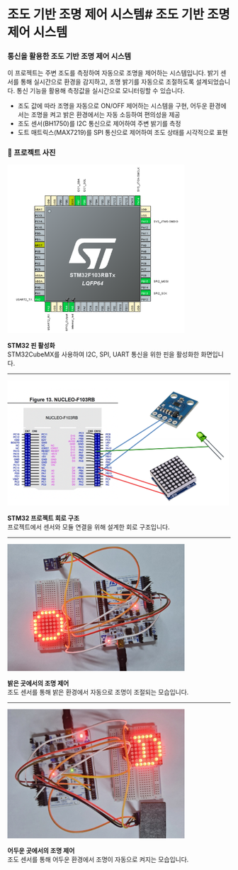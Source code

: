 # 조도 기반 조명 제어 시스템# 조도 기반 조명 제어 시스템

### **통신을 활용한 조도 기반 조명 제어 시스템**
이 프로젝트는 주변 조도를 측정하여 자동으로 조명을 제어하는 시스템입니다. 밝기 센서를 통해 실시간으로 환경을 감지하고, 조명 밝기를 자동으로 조절하도록 설계되었습니다. 통신 기능을 활용해 측정값을 실시간으로 모니터링할 수 있습니다.

- 조도 값에 따라 조명을 자동으로 ON/OFF 제어하는 시스템을 구현, 어두운 환경에서는 조명을 켜고 밝은 환경에서는 자동 소등하여 편의성을 제공
- 조도 센서(BH1750)를 I2C 통신으로 제어하여 주변 밝기를 측정
- 도트 매트릭스(MAX7219)를 SPI 통신으로 제어하여 조도 상태를 시각적으로 표현


### 📸 프로젝트 사진
<!-- STM32 핀 활성화 -->
<a href="images/stm32cube.png">
  <img src="images/stm32cube.png" alt="STM32 핀 활성화" width="400">
</a>
  
**STM32 핀 활성화**  
STM32CubeMX를 사용하여 I2C, SPI, UART 통신을 위한 핀을 활성화한 화면입니다.

---

<!-- 프로젝트 회로 구조 -->
<img src="images/회로구조.png" alt="프로젝트 회로 구조" width="500">

**STM32 프로젝트 회로 구조**  
프로젝트에서 센서와 모듈 연결을 위해 설계한 회로 구조입니다.

---

<!-- 밝은 곳에서의 조명 제어 -->
<img src="images/sun.jpg" alt="밝은 곳에서의 조명 제어" width="400">

**밝은 곳에서의 조명 제어**  
조도 센서를 통해 밝은 환경에서 자동으로 조명이 조절되는 모습입니다.

---

<!-- 어두운 곳에서의 조명 제어 -->
<img src="images/moon.jpg" alt="어두운 곳에서의 조명 제어" width="400">

**어두운 곳에서의 조명 제어**  
조도 센서를 통해 어두운 환경에서 조명이 자동으로 켜지는 모습입니다.

